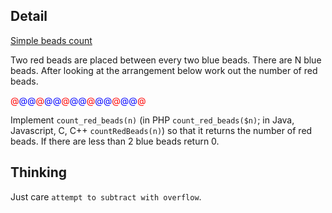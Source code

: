 ## Detail

[Simple beads count](https://www.codewars.com/kata/simple-beads-count/train/rust)



Two red beads are placed between every two blue beads. There are N blue beads. After looking at the arrangement below work out the number of red beads.

<font color="red">@</font><font color="blue">@@</font><font color="red">@</font><font color="blue">@@</font><font color="red">@</font><font color="blue">@@</font><font color="red">@</font><font color="blue">@@</font><font color="red">@</font><font color="blue">@@</font><font color="red">@</font>

Implement `count_red_beads(n)` (in PHP `count_red_beads($n)`; in Java, Javascript, C, C++ `countRedBeads(n)`) so that it returns the number of red beads.
If there are less than 2 blue beads return 0.

## Thinking

Just care `attempt to subtract with overflow`.